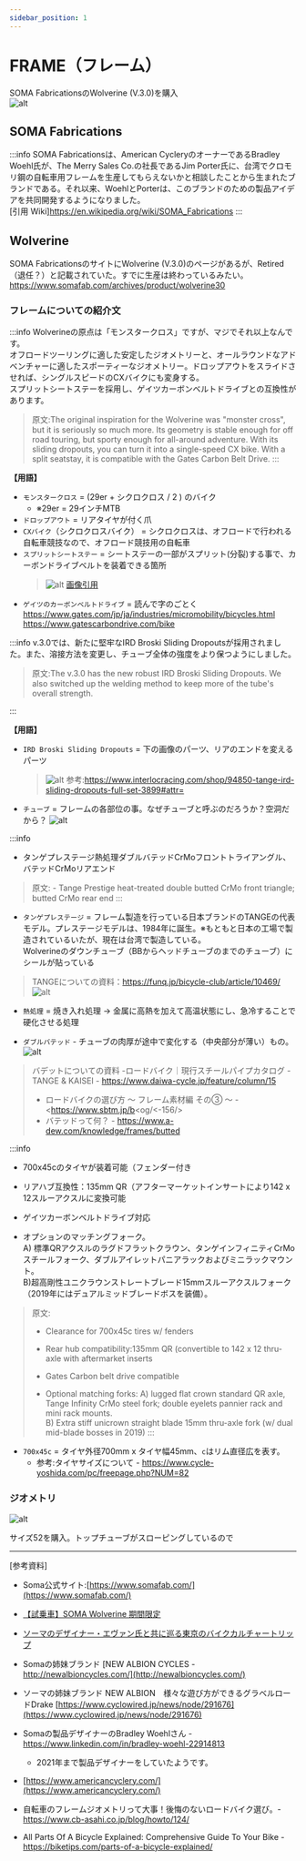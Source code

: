 ```yaml
---
sidebar_position: 1
---
```


# FRAME（フレーム）

SOMA FabricationsのWolverine (V.3.0)を購入  
![alt](img/soma_wolverine3_frm_red_rev1200.jpg)  

## SOMA Fabrications

:::info
SOMA Fabricationsは、American CycleryのオーナーであるBradley Woehl氏が、The Merry Sales Co.の社長であるJim Porter氏に、台湾でクロモリ鋼の自転車用フレームを生産してもらえないかと相談したことから生まれたブランドである。それ以来、WoehlとPorterは、このブランドのための製品アイデアを共同開発するようになりました。  
[引用 Wiki]https://en.wikipedia.org/wiki/SOMA_Fabrications
:::

## Wolverine

SOMA FabricationsのサイトにWolverine (V.3.0)のページがあるが、Retired（退任？）と記載されていた。すでに生産は終わっているみたい。
<https://www.somafab.com/archives/product/wolverine30>

### フレームについての紹介文

:::info
Wolverineの原点は「モンスタークロス」ですが、マジでそれ以上なんです。  
オフロードツーリングに適した安定したジオメトリーと、オールラウンドなアドベンチャーに適したスポーティーなジオメトリー。ドロップアウトをスライドさせれば、シングルスピードのCXバイクにも変身する。  
スプリットシートステーを採用し、ゲイツカーボンベルトドライブとの互換性があります。  
> 原文:The original inspiration for the Wolverine was "monster cross", but it is seriously so much more. Its geometry is stable enough for off road touring, but sporty enough for all-around adventure. With its sliding dropouts, you can turn it into a single-speed CX bike. With a split seatstay, it is compatible with the Gates Carbon Belt Drive.
:::

**【用語】**
- `モンスタークロス` = (29er + シクロクロス / 2 ) のバイク
  - ※29er = 29インチMTB
- `ドロップアウト` = リアタイヤが付く爪
- `CXバイク`（シクロクロスバイク） = シクロクロスは、オフロードで行われる自転車競技なので、オフロード競技用の自転車
- `スプリットシートステー` = シートステーの一部がスプリット(分裂)する事で、カーボンドライブベルトを装着できる箇所
  > ![alt](./img/choosing-the-right-bike-frame-size-1.png)
  > [画像引用](https://www.bikechaser.com.au/news/choose-right-bike-size/)
- `ゲイツのカーボンベルトドライブ` = 読んで字のごとく
  <https://www.gates.com/jp/ja/industries/micromobility/bicycles.html>  
  <https://www.gatescarbondrive.com/bike>

:::info
v.3.0では、新たに堅牢なIRD Broski Sliding Dropoutsが採用されました。また、溶接方法を変更し、チューブ全体の強度をより保つようにしました。  
> 原文:The v.3.0 has the new robust IRD Broski Sliding Dropouts. We also switched up the welding method to keep more of the tube's overall strength.
>
:::

**【用語】**
- `IRD Broski Sliding Dropouts` = 下の画像のパーツ、リアのエンドを変えるパーツ
  > ![alt](img/soma_wolverine3_red_broski_800.jpg)
  > 参考:<https://www.interlocracing.com/shop/94850-tange-ird-sliding-dropouts-full-set-3899#attr=>

- `チューブ` = フレームの各部位の事。なぜチューブと呼ぶのだろうか？空洞だから？
![alt](img/geometry.jpg)


:::info
- タンゲプレステージ熱処理ダブルバテッドCrMoフロントトライアングル、バテッドCrMoリアエンド  
> 原文: - Tange Prestige heat-treated double butted CrMo front triangle; butted CrMo rear end
:::

- `タンゲプレステージ` = フレーム製造を行っている日本ブランドのTANGEの代表モデル。プレステージモデルは、1984年に誕生。※もともと日本の工場で製造されているいたが、現在は台湾で製造している。  
Wolverineのダウンチューブ（BBからヘッドチューブのまでのチューブ）にシールが貼っている  
> TANGEについての資料：<https://funq.jp/bicycle-club/article/10469/>
![alt](./img/210216_tange_prestige_v2_frame_fork_sticker_set.jpg)

- `熱処理` = 焼き入れ処理 → 金属に高熱を加えて高温状態にし、急冷することで硬化させる処理

- `ダブルバテッド` - チューブの肉厚が途中で変化する（中央部分が薄い）もの。
![alt](img/20161116-3.png)

> バデットについての資料
> -ロードバイク｜現行スチールパイプカタログ -TANGE & KAISEI - <https://www.daiwa-cycle.jp/feature/column/15>
> - ロードバイクの選び方 ～ フレーム素材編 その③ ～ - <https://www.sbtm.jp/b<og/<-156/>
> - バテッドって何？ - <https://www.a-dew.com/knowledge/frames/butted>

:::info
- 700x45cのタイヤが装着可能（フェンダー付き

- リアハブ互換性：135mm QR（アフターマーケットインサートにより142 x 12スルーアクスルに変換可能

- ゲイツカーボンベルトドライブ対応

- オプションのマッチングフォーク。  
A) 標準QRアクスルのラグドフラットクラウン、タンゲインフィニティCrMoスチールフォーク、ダブルアイレットパニアラックおよびミニラックマウント。  
B)超高剛性ユニクラウンストレートブレード15mmスルーアクスルフォーク（2019年にはデュアルミッドブレードボスを装備）。

> 原文:  
> - Clearance for 700x45c tires w/ fenders
> 
> - Rear hub compatibility:135mm QR (convertible to 142 x 12 thru-axle with aftermarket inserts
> 
> - Gates Carbon belt drive compatible
> 
> - Optional matching forks:
> A) lugged flat crown standard QR axle, Tange Infinity CrMo steel fork; double eyelets pannier rack and mini rack mounts.  
> B) Extra stiff unicrown straight blade 15mm thru-axle fork (w/ dual mid-blade bosses in 2019)
:::


- `700x45c` = タイヤ外径700mm x タイヤ幅45mm、`c`はリム直径広を表す。
  - 参考:タイヤサイズについて - <https://www.cycle-yoshida.com/pc/freepage.php?NUM=82>

### ジオメトリ

![alt](./img/soma_wolverine_geochart_v3.png)

サイズ52を購入。トップチューブがスローピングしているので


----
[参考資料]

- Soma公式サイト:[https://www.somafab.com/](https://www.somafab.com/)

- [【試乗車】SOMA Wolverine 期間限定](https://ysroad.co.jp/higashiyamato/2018/07/02/31590)
- [ソーマのデザイナー・エヴァン氏と共に巡る東京のバイクカルチャートリップ](https://www.cyclowired.jp/lifenews/node/235638)


- Somaの姉妹ブランド [NEW ALBION CYCLES - http://newalbioncycles.com/](http://newalbioncycles.com/)
- ソーマの姉妹ブランド NEW ALBION　様々な遊び方ができるグラベルロードDrake [https://www.cyclowired.jp/news/node/291676](https://www.cyclowired.jp/news/node/291676) 

- Somaの製品デザイナーのBradley Woehlさん - <https://www.linkedin.com/in/bradley-woehl-22914813>
  - 2021年まで製品デザイナーをしていたようです。

- [https://www.americancyclery.com/](https://www.americancyclery.com/)


- 自転車のフレームジオメトリって大事！後悔のないロードバイク選び。- <https://www.cb-asahi.co.jp/blog/howto/124/>


- All Parts Of A Bicycle Explained: Comprehensive Guide To Your Bike - <https://biketips.com/parts-of-a-bicycle-explained/>